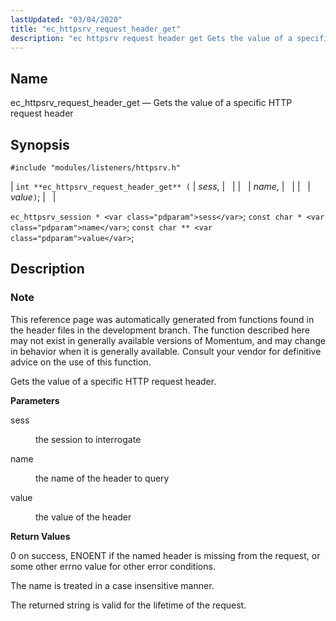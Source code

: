 ```yaml
---
lastUpdated: "03/04/2020"
title: "ec_httpsrv_request_header_get"
description: "ec httpsrv request header get Gets the value of a specific HTTP request header int ec httpsrv request header get sess name value ec httpsrv session sess const char name const char value This reference page was automatically generated from functions found in the header files in the development branch..."
---
```


<a name="apis.ec_httpsrv_request_header_get"></a> 
## Name

ec_httpsrv_request_header_get — Gets the value of a specific HTTP request header

## Synopsis

`#include "modules/listeners/httpsrv.h"`

| `int **ec_httpsrv_request_header_get** (` | <var class="pdparam">sess</var>, |   |
|   | <var class="pdparam">name</var>, |   |
|   | <var class="pdparam">value</var>`)`; |   |

`ec_httpsrv_session * <var class="pdparam">sess</var>`;
`const char * <var class="pdparam">name</var>`;
`const char ** <var class="pdparam">value</var>`;<a name="idp52881040"></a> 
## Description

### Note

This reference page was automatically generated from functions found in the header files in the development branch. The function described here may not exist in generally available versions of Momentum, and may change in behavior when it is generally available. Consult your vendor for definitive advice on the use of this function.

Gets the value of a specific HTTP request header.

**<a name="idp52883920"></a> Parameters**

<dl class="variablelist">

<dt>sess</dt>

<dd>

the session to interrogate

</dd>

<dt>name</dt>

<dd>

the name of the header to query

</dd>

<dt>value</dt>

<dd>

the value of the header

</dd>

</dl>

**<a name="idp52890336"></a> Return Values**

0 on success, ENOENT if the named header is missing from the request, or some other errno value for other error conditions.

The name is treated in a case insensitive manner.

The returned string is valid for the lifetime of the request.